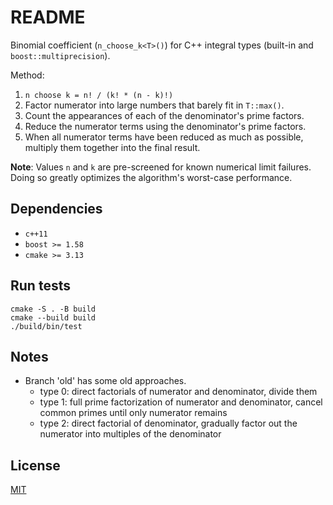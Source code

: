 # README

Binomial coefficient (`n_choose_k<T>()`) for C++ integral types (built-in and `boost::multiprecision`).

Method:
1. `n choose k = n! / (k! * (n - k)!)`
1. Factor numerator into large numbers that barely fit in `T::max()`.
1. Count the appearances of each of the denominator's prime factors.
1. Reduce the numerator terms using the denominator's prime factors.
1. When all numerator terms have been reduced as much as possible, multiply them together into the final result.

**Note**: Values `n` and `k` are pre-screened for known numerical limit failures. Doing so greatly optimizes the algorithm's worst-case performance.


## Dependencies

- `c++11`
- `boost >= 1.58`
- `cmake >= 3.13`


## Run tests

```
cmake -S . -B build
cmake --build build
./build/bin/test
```


## Notes

- Branch 'old' has some old approaches.
	- type 0: direct factorials of numerator and denominator, divide them
	- type 1: full prime factorization of numerator and denominator, cancel common primes until only numerator remains
	- type 2: direct factorial of denominator, gradually factor out the numerator into multiples of the denominator


## License

[MIT](https://opensource.org/licenses/MIT)
